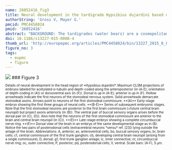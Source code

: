 ```yaml
---
name: 26052416_fig3
title: Neural development in the tardigrade Hypsibius dujardini based on anti-acetylated α-tubulin immunolabeling.
authorString: 'Gross V, Mayer G.'
pmcid: PMC4458024
pmid: '26052416'
abstract: "BACKGROUND: The tardigrades (water bears) are a cosmopolitan group of microscopic ecdysozoans found in a variety of aquatic and temporarily wet environments. They are members of the Panarthropoda (Tardigrada + Onychophora + Arthropoda), although their exact position within this group remains contested. Studies of embryonic development in tardigrades have been scarce and have yielded contradictory data. Therefore, we investigated the development of the nervous system in embryos of the tardigrade Hypsibius dujardini using immunohistochemical techniques in conjunction with confocal laser scanning microscopy in an effort to gain insight into the evolution of the nervous system in panarthropods. RESULTS: An antiserum against acetylated α-tubulin was used to visualize the axonal processes and general neuroanatomy in whole-mount embryos of the eutardigrade H. dujardini. Our data reveal that the tardigrade nervous system develops in an anterior-to-posterior gradient, beginning with the neural structures of the head. The brain develops as a dorsal, bilaterally symmetric structure and contains a single developing central neuropil. The stomodeal nervous system develops separately and includes at least four separate, ring-like commissures. A circumbuccal nerve ring arises late in development and innervates the circumoral sensory field. The segmental trunk ganglia likewise arise from anterior to posterior and establish links with each other via individual pioneering axons. Each hemiganglion is associated with a number of peripheral nerves, including a pair of leg nerves and a branched, dorsolateral nerve. CONCLUSIONS: The revealed pattern of brain development supports a single-segmented brain in tardigrades and challenges previous assignments of homology between tardigrade brain lobes and arthropod brain segments. Likewise, the tardigrade circumbuccal nerve ring cannot be homologized with the arthropod 'circumoral' nerve ring, suggesting that this structure is unique to tardigrades. Finally, we propose that the segmental ganglia of tardigrades and arthropods are homologous and, based on these data, favor a hypothesis that supports tardigrades as the sister group of arthropods."
doi: 10.1186/s13227-015-0008-4
thumb_url: 'http://europepmc.org/articles/PMC4458024/bin/13227_2015_8_Fig3_HTML.gif'
figure_no: 3
tags:
  - eupmc
  - figure
---
```

<img src='http://europepmc.org/articles/PMC4458024/bin/13227_2015_8_Fig3_HTML.jpg' style='max-height: 300px'>
### Figure 3
<p style='font-size: 10px;'>Details of neural development in the head region of *Hypsibius dujardini*. Maximum CLSM projections of embryos labeled for acetylated α-tubulin and depth-coded along the anteroposterior (in (A-E); orientation of depth-coding in (A)) or dorsoventral axis (in (F)). Dorsal is up in (A-E); anterior is up in (F). Hollow arrowheads indicate the first neurons of the stomodeal nervous system. Solid arrowheads demarcate stomodeal axons. Arrows point to neurons of the first stomodeal commissure. **(A)** Early-stage embryo showing the first three groups of neural cells. **(B-E)** Series of subsequent embryonic stages. Note that the first stomodeal neurons are posterior to the first brain commissure (=future central brain neuropil) but project axons anteriorly (in (B)). The ventral pair of buccal sensory organs arises before the dorsal pair (in (C), (D)). Also note that the neurons of the first stomodeal commissure are anterior to the brain and central brain neuropil (in (C)). **(E)** Late-stage embryo showing a complete circumbuccal nerve ring. **(F)** Dorsal view of the brain in an embryo of the same developmental stage as in (B). Notice the two pairs of posterodorsal cells (extracerebral neurons *sensu* ref. [<xref ref-type="bibr" rid="CR23">23</xref>]) lying outside the anlage of the brain. Abbreviations: A, anterior; av, anteroventral cells; bo, buccal sensory organs; br, brain cells; c1, central commissure of the first trunk ganglion; cb, developing central brain neuropil (arising from a single commissure); D, dorsal; g1, first trunk ganglion anlage; ic, inner connective; nr, circumbuccal nerve ring; oc, outer connective; P, posterior; pd, posterodorsal cells; V, ventral. Scale bars: (A-F), 5&nbsp;μm.</p>